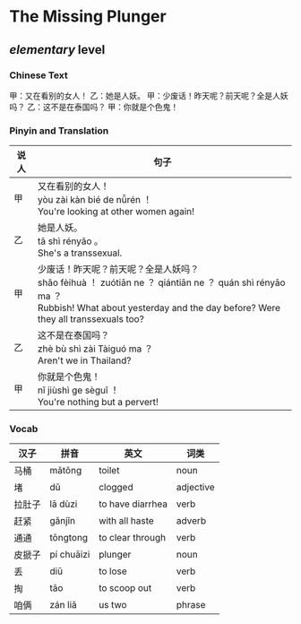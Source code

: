 # The Missing Plunger
## *elementary* level

### Chinese Text
甲：又在看别的女人！
乙：她是人妖。
甲：少废话！昨天呢？前天呢？全是人妖吗？
乙：这不是在泰国吗？
甲：你就是个色鬼！

### Pinyin and Translation
|说人|句子|
|----|----|
|甲|又在看别的女人！<br />yòu zài kàn bié de nǚrén ！<br />You're looking at other women again!|
|乙|她是人妖。<br />tā shì rényāo 。<br />She's a transsexual.|
|甲|少废话！昨天呢？前天呢？全是人妖吗？<br />shǎo fèihuà ！ zuótiān ne ？ qiántiān ne ？ quán shì rényāo ma ？<br />Rubbish! What about yesterday and the day before? Were they all transsexuals too?|
|乙|这不是在泰国吗？<br />zhè bù shì zài Tàiguó ma ？<br />Aren't we in Thailand?|
|甲|你就是个色鬼！<br />nǐ jiùshì ge sèguǐ ！<br />You're nothing but a pervert!|
### Vocab
|汉子|拼音|英文|词类|
|----|----|----|----|
|马桶|mǎtǒng|toilet|noun|
|堵|dǔ|clogged|adjective|
|拉肚子|lā dùzi|to have diarrhea|verb|
|赶紧|gǎnjǐn|with all haste|adverb|
|通通|tōngtong|to clear through|verb|
|皮搋子|pí chuāizi|plunger|noun|
|丢|diū|to lose|verb|
|掏|tāo|to scoop out|verb|
|咱俩|zán liǎ|us two|phrase|